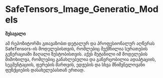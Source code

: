 # SafeTensors_Image_Generatio_Models
**შესავალი**

ამ რეპოზიტორში გთავაზობთ დეტალურ და პროფესიონალურ აღწერას SafeTensors-ის მოდელებისთვის, რომლებიც შექმნილია სურათების გენერაციაში მაღალი ზუსტობისთვის. აქვს შეტანილი იმ მოდელების მიმოხილვა, რომლებიც განახლებულია და განვრცობილია ადაპტაციის, სეგმენტაციის, ფერების მართვის, ედჟების და სხვა მნიშვნელოვანი ფუნქციების დასახელებასთან ერთად.
